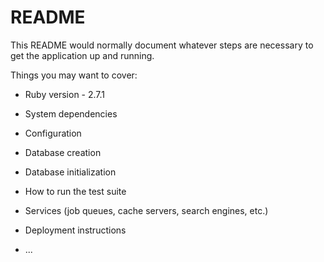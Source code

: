 # README

This README would normally document whatever steps are necessary to get the
application up and running.

Things you may want to cover:

* Ruby version - 2.7.1

* System dependencies

* Configuration

* Database creation

* Database initialization

* How to run the test suite

* Services (job queues, cache servers, search engines, etc.)

* Deployment instructions

* ...
